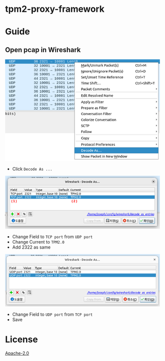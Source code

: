 # tpm2-proxy-framework


# Guide

## Open pcap in Wireshark

![wireshark-1](./docs/wireshark-1.png)

* Click `Decode As ...`

![wireshark-2](./docs/wireshark-2.png)

* Change Field to `TCP port` from `UDP port`
* Change Current to `TPM2.0`
* Add 2322 as same

![wireshark-3](./docs/wireshark-3.png)

* Change Field to `UDP port` from `TCP port`
* Save

# License

[Apache-2.0](./LICENSE)
